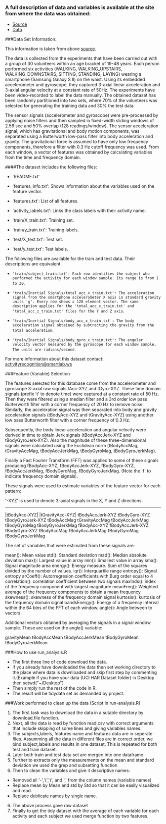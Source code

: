 ### A full description of data and variables is available at the site from where the data was obtained: 
* [Source](http://archive.ics.uci.edu/ml/datasets/Human+Activity+Recognition+Using+Smartphones)
* [Data](https://d396qusza40orc.cloudfront.net/getdata%2Fprojectfiles%2FUCI%20HAR%20Dataset.zip )

###Data Set Information:

This information is taken from above [source](http://archive.ics.uci.edu/ml/datasets/Human+Activity+Recognition+Using+Smartphones). 

The data is collected from the experiments that have been carried out with a group of 30 volunteers within an age bracket of 19-48 years. Each person performed six activities (WALKING, WALKING_UPSTAIRS, WALKING_DOWNSTAIRS, SITTING, STANDING, LAYING) wearing a smartphone (Samsung Galaxy S II) on the waist. Using its embedded accelerometer and gyroscope, they captured 3-axial linear acceleration and 3-axial angular velocity at a constant rate of 50Hz. The experiments have been video-recorded to label the data manually. The obtained dataset has been randomly partitioned into two sets, where 70% of the volunteers was selected for generating the training data and 30% the test data. 

The sensor signals (accelerometer and gyroscope) were pre-processed by applying noise filters and then sampled in fixed-width sliding windows of 2.56 sec and 50% overlap (128 readings/window). The sensor acceleration signal, which has gravitational and body motion components, was separated using a Butterworth low-pass filter into body acceleration and gravity. The gravitational force is assumed to have only low frequency components, therefore a filter with 0.3 Hz cutoff frequency was used. From each window, a vector of features was obtained by calculating variables from the time and frequency domain. 

####The dataset includes the following files:

- 'README.txt'

- 'features_info.txt': Shows information about the variables used on the feature vector.

- 'features.txt': List of all features.

- 'activity_labels.txt': Links the class labels with their activity name.

- 'train/X_train.txt': Training set.

- 'train/y_train.txt': Training labels.

- 'test/X_test.txt': Test set.

- 'test/y_test.txt': Test labels.

The following files are available for the train and test data. Their descriptions are equivalent. 

- `'train/subject_train.txt': Each row identifies the subject who performed the activity for each window sample. Its range is from 1 to 30`. 

- `'train/Inertial Signals/total_acc_x_train.txt': The acceleration signal from the smartphone accelerometer X axis in standard gravity units 'g'. Every row shows a 128 element vector. The same description applies for the 'total_acc_x_train.txt' and 'total_acc_z_train.txt' files for the Y and Z axis`. 

- `'train/Inertial Signals/body_acc_x_train.txt': The body acceleration signal obtained by subtracting the gravity from the total acceleration`. 

- `'train/Inertial Signals/body_gyro_x_train.txt': The angular velocity vector measured by the gyroscope for each window sample. The units are radians/second`. 

For more information about this dataset contact: activityrecognition@smartlab.ws

###Feature (Variable) Selection 

The features selected for this database come from the accelerometer and gyroscope 3-axial raw signals tAcc-XYZ and tGyro-XYZ. These time domain signals (prefix 't' to denote time) were captured at a constant rate of 50 Hz. Then they were filtered using a median filter and a 3rd order low pass Butterworth filter with a corner frequency of 20 Hz to remove noise. Similarly, the acceleration signal was then separated into body and gravity acceleration signals (tBodyAcc-XYZ and tGravityAcc-XYZ) using another low pass Butterworth filter with a corner frequency of 0.3 Hz. 

Subsequently, the body linear acceleration and angular velocity were derived in time to obtain Jerk signals (tBodyAccJerk-XYZ and tBodyGyroJerk-XYZ). Also the magnitude of these three-dimensional signals were calculated using the Euclidean norm (tBodyAccMag, tGravityAccMag, tBodyAccJerkMag, tBodyGyroMag, tBodyGyroJerkMag). 

Finally a Fast Fourier Transform (FFT) was applied to some of these signals producing fBodyAcc-XYZ, fBodyAccJerk-XYZ, fBodyGyro-XYZ, fBodyAccJerkMag, fBodyGyroMag, fBodyGyroJerkMag. (Note the 'f' to indicate frequency domain signals). 

These signals were used to estimate variables of the feature vector for each pattern:  

'-XYZ' is used to denote 3-axial signals in the X, Y and Z directions.

-------------
|tBodyAcc-XYZ| 
|tGravityAcc-XYZ|
tBodyAccJerk-XYZ
tBodyGyro-XYZ
tBodyGyroJerk-XYZ
tBodyAccMag
tGravityAccMag
tBodyAccJerkMag
tBodyGyroMag
tBodyGyroJerkMag
fBodyAcc-XYZ
fBodyAccJerk-XYZ
fBodyGyro-XYZ
fBodyAccMag
fBodyAccJerkMag
fBodyGyroMag
fBodyGyroJerkMag

The set of variables that were estimated from these signals are: 

mean(): Mean value
std(): Standard deviation
mad(): Median absolute deviation 
max(): Largest value in array
min(): Smallest value in array 
sma(): Signal magnitude area
energy(): Energy measure. Sum of the squares divided by the number of values. 
iqr(): Interquartile range 
entropy(): Signal entropy
arCoeff(): Autorregresion coefficients with Burg order equal to 4
correlation(): correlation coefficient between two signals
maxInds(): index of the frequency component with largest magnitude
meanFreq(): Weighted average of the frequency components to obtain a mean frequency
skewness(): skewness of the frequency domain signal 
kurtosis(): kurtosis of the frequency domain signal 
bandsEnergy(): Energy of a frequency interval within the 64 bins of the FFT of each window.
angle(): Angle between to vectors.

Additional vectors obtained by averaging the signals in a signal window sample. These are used on the angle() variable:

gravityMean
tBodyAccMean
tBodyAccJerkMean
tBodyGyroMean
tBodyGyroJerkMean

###How to use run_analysis.R

* The first three line of code download the data.
* If you already have downloaded the data then set working directory to the place where data is downloaded and skip first step by commenting it.(Example if you have your data (UCI HAR Dataset folder) in Desktop then setwd("~/Desktop")
* Then simply run the rest of the code in R.
* The result will be tidydata set as demanded by project.

###Work performed to clean up the data (Script in run-analysis.R)

1. The first task was to download the data in a sutable directory by download.file function. 
2. Next, all the data is read by function read.csv with correct arguments that include skipping of some lines and giving variables names.
3. The subjects,labels, features name and features data are in seperate files. Assumming all the data in different files are in correct order, we bind subject,labels and results in one dataset. This is repeated for both test and train dataset.
4. Later both train and test data set  are merged into one dataframe.
5. Further to extracts only the measurements on the mean and standard deviation we used the grep and subsetting function 
6. Then to clean the variables and give it descriptive names:
  * Removed all  '-','(',')', and ',' from the column names (variable names)
  * Replace mean by Mean and std by Std so that it can be easily visualized and read.
  * Replace dublicate names by single name.
6. The above process gave raw dataset
7. Finally to get the tidy dataset with the average of each variable for each activity and each subject we used merge function by two features.

